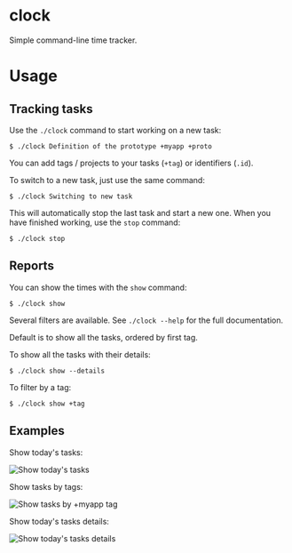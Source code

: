 # clock

Simple command-line time tracker.

# Usage

## Tracking tasks

Use the `./clock` command to start working on a new task:

```
$ ./clock Definition of the prototype +myapp +proto
```

You can add tags / projects to your tasks (`+tag`) or identifiers (`.id`).

To switch to a new task, just use the same command:

```
$ ./clock Switching to new task
```

This will automatically stop the last task and start a new one. When you have finished working, use the `stop` command:

```
$ ./clock stop
```

## Reports

You can show the times with the `show` command:

```
$ ./clock show
```

Several filters are available. See `./clock --help` for the full documentation.

Default is to show all the tasks, ordered by first tag.

To show all the tasks with their details:

```
$ ./clock show --details
```

To filter by a tag:

```
$ ./clock show +tag
```

## Examples

Show today's tasks:

![Show today's tasks](https://github.com/computoms/clock/blob/main/img/today.png?raw=true)

Show tasks by tags:

![Show tasks by +myapp tag](https://github.com/computoms/clock/blob/main/img/myapp.png?raw=true)

Show today's tasks details:

![Show today's tasks details](https://github.com/computoms/clock/blob/main/img/details.png?raw=true)
